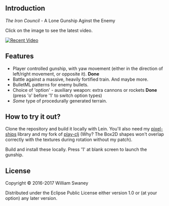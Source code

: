 ## Introduction

*The Iron Council* - A Lone Gunship Aginst the Enemy

Click on the image to see the latest video.

[![Recent Video](http://img.youtube.com/vi/4fPtgft0VrA/3.jpg)](http://www.youtube.com/watch?v=4fPtgft0VrA)

## Features

  * Player controlled gunship, with yaw movement (either in the direction of left/right movement, or opposite it). **Done**
  * Battle against a massive, heavily fortified train. And maybe more.
  * BulletML patterns for enemy bullets.
  * Choice of 'option' - auxiliary weapon: extra cannons or rockets **Done** (press 'o' before '1' to switch option types)
  * *Some* type of procedurally generated terrain.

## How to try it out?

Clone the repository and build it locally with Lein. You'll also need my [pixel-ships](https://github.com/the2bears/pixel-ships) library and my fork of [play-clj](https://github.com/the2bears/play-clj) (Why? The Box2D shapes won't overlap correctly with the textures during rotation without my patch).

Build and install these locally. Press '1' at blank screen to launch the gunship.


## License

Copyright © 2016-2017 William Swaney

Distributed under the Eclipse Public License either version 1.0 or (at
your option) any later version.
